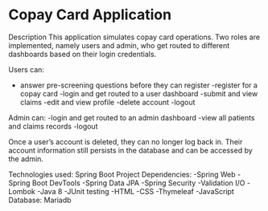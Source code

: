 # Copay Card Application

Description
This application simulates copay card operations. Two roles are implemented, namely users and admin, who get routed to different dashboards based on their login credentials.

Users can:
* answer pre-screening questions before they can register
-register for a copay card
-login and get routed to a user dashboard
-submit and view claims
-edit and view profile
-delete account
-logout

Admin can:
-login and get routed to an admin dashboard
-view all patients and claims records
-logout

Once a user’s account is deleted, they can no longer log back in. Their account information still persists in the database and can be accessed by the admin.

Technologies used:
Spring Boot Project
Dependencies:
-Spring Web
-Spring Boot DevTools
-Spring Data JPA
-Spring Security
-Validation I/O
-Lombok
-Java 8
-JUnit testing
-HTML
-CSS
-Thymeleaf
-JavaScript
Database: Mariadb
